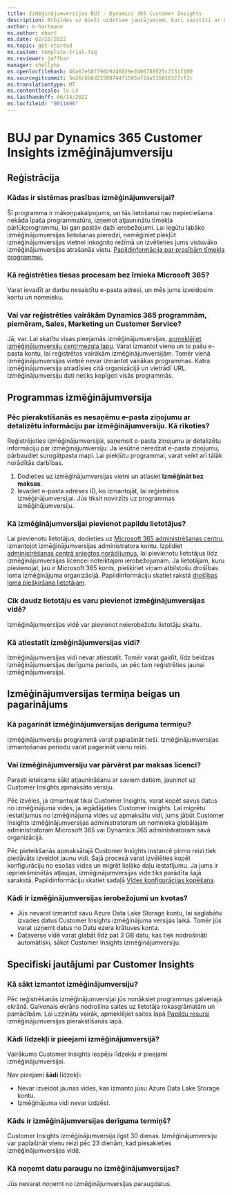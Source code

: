 ```yaml
---
title: Izmēģinājumversijas BUJ - Dynamics 365 Customer Insights
description: Atbildes uz bieži uzdotiem jautājumiem, kuri saistīti ar Customer Insights izmēģinājumversijas iestatīšanu un pārvaldību. Uzziniet, kā novērst platformas un lietotnes specifiskās problēmas.
author: m-hartmann
ms.author: mhart
ms.date: 02/10/2022
ms.topic: get-started
ms.custom: template-trial-faq
ms.reviewer: jeffhar
manager: shellyha
ms.openlocfilehash: 46a67e58f79029246029e2d06789525c2131f100
ms.sourcegitcommit: 5e26cbb6d2258074471505af2da515818327cf2c
ms.translationtype: MT
ms.contentlocale: lv-LV
ms.lasthandoff: 06/14/2022
ms.locfileid: "9011896"
---
```

# <a name="dynamics-365-customer-insights-trial-faq"></a>BUJ par Dynamics 365 Customer Insights izmēģinājumversiju

## <a name="sign-up"></a>Reģistrācija

### <a name="what-are-the-system-requirements-for-the-trial"></a>Kādas ir sistēmas prasības izmēģinājumversijai?

Šī programma ir mākoņpakalpojums, un tās lietošanai nav nepieciešama nekāda īpaša programmatūra, izņemot atjauninātu tīmekļa pārlūkprogrammu, lai gan pastāv daži ierobežojumi. Lai iegūtu labāko izmēģinājumversijas lietošanas pieredzi, nemēģiniet piekļūt izmēģinājumversijas vietnei inkognito režīmā un izvēlieties jums vistuvāko izmēģinājumversijas atrašanās vietu. [Papildinformācija par prasībām tīmekļa programmai.](/power-platform/admin/web-application-requirements)

### <a name="how-do-i-sign-up-for-the-trial-without-a-microsoft-365-tenant"></a>Kā reģistrēties tiesas procesam bez īrnieka Microsoft 365?

Varat ievadīt ar darbu nesaistītu e-pasta adresi, un mēs jums izveidosim kontu un nomnieku.

### <a name="can-i-sign-up-for-multiple-dynamics-365-apps-such-as-sales-marketing-and-customer-service"></a>Vai var reģistrēties vairākām Dynamics 365 programmām, piemēram, Sales, Marketing un Customer Service?

Jā, var. Lai skatītu visas pieejamās izmēģinājumversijas, [apmeklējiet izmēģinājumversiju centrmezgla lapu](https://dynamics.microsoft.com/dynamics-365-free-trial). Varat izmantot vienu un to pašu e-pasta kontu, lai reģistrētos vairākām izmēģinājumversijām. Tomēr vienā izmēģinājumversijas vietnē nevar izmantot vairākas programmas. Katra izmēģinājumversija atradīsies citā organizācijā un vietrādī URL. Izmēģinājumversiju dati netiks kopīgoti visās programmās.

## <a name="trial-app"></a>Programmas izmēģinājumversija

### <a name="i-didnt-receive-the-trial-details-email-after-signing-up-what-should-i-do"></a>Pēc pierakstīšanās es nesaņēmu e-pasta ziņojumu ar detalizētu informāciju par izmēģinājumversiju. Kā rīkoties?

Reģistrējoties izmēģinājumversijai, saņemsit e-pasta ziņojumu ar detalizētu informāciju par izmēģinājumversiju. Ja iesūtnē neredzat e-pasta ziņojumu, pārbaudiet surogātpasta mapi. Lai piekļūtu programmai, varat veikt arī tālāk norādītās darbības.

1. Dodieties uz izmēģinājumversijas vietni un atlasiet **Izmēģināt bez maksas**.
1. Ievadiet e-pasta adreses ID, ko izmantojāt, lai reģistrētos izmēģinājumversijai. Jūs tiksit novirzīts uz programmas izmēģinājumversiju.

### <a name="how-do-i-add-more-users-to-a-trial"></a>Kā izmēģinājumversijai pievienot papildu lietotājus?

Lai pievienotu lietotājus, dodieties uz [Microsoft 365 administrēšanas centru](https://admin.microsoft.com), izmantojot izmēģinājumversijas administratora kontu. Izpildiet [administrēšanas centrā sniegtos norādījumus](/microsoft-365/admin/add-users/add-users), lai pievienotu lietotājus līdz izmēģinājumversijas licencei noteiktajam ierobežojumam. Ja lietotājam, kuru pievienojat, jau ir Microsoft 365 konts, piešķiriet viņam atbilstošu drošības loma izmēģinājuma organizācijā. Papildinformāciju skatiet rakstā [drošības loma piešķiršana lietotājam](/power-platform/admin/create-users-assign-online-security-roles#assign-a-security-role-to-a-user).

### <a name="how-many-users-can-i-add-to-my-trial-environment"></a>Cik daudz lietotāju es varu pievienot izmēģinājumversijas vidē?

Izmēģinājumversijas vidē var pievienot neierobežotu lietotāju skaitu.

### <a name="how-do-i-reset-the-trial-environment"></a>Kā atiestatīt izmēģinājumversijas vidi?

Izmēģinājumversijas vidi nevar atiestatīt. Tomēr varat gaidīt, līdz beidzas izmēģinājumversijas derīguma periods, un pēc tam reģistrēties jaunai izmēģinājumversijai.

## <a name="trial-expiration-and-extension"></a>Izmēģinājumversijas termiņa beigas un pagarinājums

### <a name="how-do-i-extend-the-trial"></a>Kā pagarināt izmēģinājumversijas derīguma termiņu?

Izmēģinājumversiju programmā varat paplašināt tieši. Izmēģinājumversijas izmantošanas periodu varat pagarināt vienu reizi.

### <a name="can-i-convert-the-trial-to-a-paid-license"></a>Vai izmēģinājumversiju var pārvērst par maksas licenci?

Parasti ieteicams sākt atjaunināšanu ar saviem datiem, jauninot uz Customer Insights apmaksāto versiju. 

Pēc izvēles, ja izmantojat tikai Customer Insights, varat kopēt savus datus no izmēģinājuma vides, ja iegādājaties Customer Insights. Lai migrētu iestatījumus no izmēģinājuma vides uz apmaksātu vidi, jums jābūt Customer Insights izmēģinājumversijas administratoram un nomnieka globālajam administratoram Microsoft 365 vai Dynamics 365 administratoram savā organizācijā.

Pēc pieteikšanās apmaksātajā Customer Insights instancē pirmo reizi tiek piedāvāts izveidot jaunu vidi. Šajā procesā varat izvēlēties kopēt konfigurāciju no esošas vides un migrēt lielāko daļu iestatījumu. Ja jums ir iepriekšminētās atļaujas, izmēģinājumversijas vide tiks parādīta šajā sarakstā. Papildinformāciju skatiet sadaļā [Vides konfigurācijas kopēšana](create-environment.md#copy-the-environment-configuration).

### <a name="what-are-the-trial-limits-and-quotas"></a>Kādi ir izmēģinājumversijas ierobežojumi un kvotas?

- Jūs nevarat izmantot savu Azure Data Lake Storage kontu, lai saglabātu izvades datus Customer Insights izmēģinājuma versijas laikā. Tomēr jūs varat uzņemt datus no Datu ezera krātuves konta.
- Dataverse vidē varat glabāt līdz pat 3 GB datu, kas tiek nodrošināti automātiski, sākot Customer Insights izmēģinājumversiju.

## <a name="customer-insights-specific-questions"></a>Specifiski jautājumi par Customer Insights

### <a name="how-do-i-start-using-the-trial"></a>Kā sākt izmantot izmēģinājumversiju?

Pēc reģistrēšanās izmēģinājumversijai jūs nonāksiet programmas galvenajā ekrānā. Galvenais ekrāns nodrošina saites uz lietotāja rokasgrāmatām un pamācībām. Lai uzzinātu vairāk, apmeklējiet saites lapā [Papildu resursi](trial-signup.md#additional-resources) izmēģinājumversijas pierakstīšanās lapā.

### <a name="what-features-are-available-in-the-trial"></a>Kādi līdzekļi ir pieejami izmēģinājumversijā?

Vairākums Customer Insights iespēju līdzekļu ir pieejami izmēģinājumversijai.

Nav pieejami **šādi** līdzekļi:

- Nevar izveidot jaunas vides, kas izmanto jūsu Azure Data Lake Storage kontu.
- Izmēģinājuma vidi nevar izdzēst.

### <a name="how-long-does-the-trial-last"></a>Kāds ir izmēģinājumversijas derīguma termiņš?

Customer Insights izmēģinājumversija ilgst 30 dienas. Izmēģinājumversiju var paplašināt vienu reizi pēc 23 dienām, kad piesakieties izmēģinājumversijas vidē.

### <a name="how-do-i-remove-sample-data-from-the-trial"></a>Kā noņemt datu paraugu no izmēģinājumversijas?

Jūs nevarat noņemt no izmēģinājumversijas paraugdatus.
